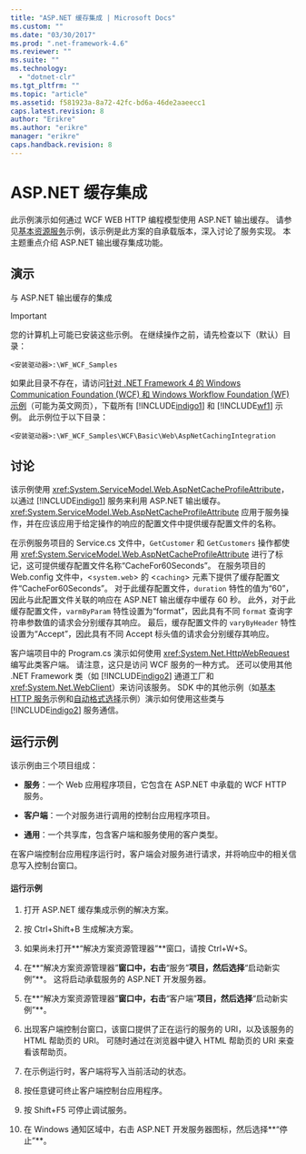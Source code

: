 ```yaml
---
title: "ASP.NET 缓存集成 | Microsoft Docs"
ms.custom: ""
ms.date: "03/30/2017"
ms.prod: ".net-framework-4.6"
ms.reviewer: ""
ms.suite: ""
ms.technology: 
  - "dotnet-clr"
ms.tgt_pltfrm: ""
ms.topic: "article"
ms.assetid: f581923a-8a72-42fc-bd6a-46de2aaeecc1
caps.latest.revision: 8
author: "Erikre"
ms.author: "erikre"
manager: "erikre"
caps.handback.revision: 8
---
```

# ASP.NET 缓存集成
此示例演示如何通过 WCF WEB HTTP 编程模型使用 ASP.NET 输出缓存。  请参见[基本资源服务](../../../../docs/framework/wcf/samples/basic-resource-service.md)示例，该示例是此方案的自承载版本，深入讨论了服务实现。  本主题重点介绍 ASP.NET 输出缓存集成功能。  
  
## 演示  
 与 ASP.NET 输出缓存的集成  
  
> [!IMPORTANT]
>  您的计算机上可能已安装这些示例。  在继续操作之前，请先检查以下（默认）目录：  
>   
>  `<安装驱动器>:\WF_WCF_Samples`  
>   
>  如果此目录不存在，请访问[针对 .NET Framework 4 的 Windows Communication Foundation \(WCF\) 和 Windows Workflow Foundation \(WF\) 示例](http://go.microsoft.com/fwlink/?LinkId=150780)（可能为英文网页），下载所有 [!INCLUDE[indigo1](../../../../includes/indigo1-md.md)] 和 [!INCLUDE[wf1](../../../../includes/wf1-md.md)] 示例。  此示例位于以下目录：  
>   
>  `<安装驱动器>:\WF_WCF_Samples\WCF\Basic\Web\AspNetCachingIntegration`  
  
## 讨论  
 该示例使用 <xref:System.ServiceModel.Web.AspNetCacheProfileAttribute>，以通过 [!INCLUDE[indigo1](../../../../includes/indigo1-md.md)] 服务来利用 ASP.NET 输出缓存。  <xref:System.ServiceModel.Web.AspNetCacheProfileAttribute> 应用于服务操作，并在应该应用于给定操作的响应的配置文件中提供缓存配置文件的名称。  
  
 在示例服务项目的 Service.cs 文件中，`GetCustomer` 和 `GetCustomers` 操作都使用 <xref:System.ServiceModel.Web.AspNetCacheProfileAttribute> 进行了标记，这可提供缓存配置文件名称“CacheFor60Seconds”。  在服务项目的 Web.config 文件中，\<`system.web`\> 的 \<`caching`\> 元素下提供了缓存配置文件“CacheFor60Seconds”。  对于此缓存配置文件，`duration` 特性的值为“60”，因此与此配置文件关联的响应在 ASP.NET 输出缓存中缓存 60 秒。  此外，对于此缓存配置文件，`varmByParam` 特性设置为“format”，因此具有不同 `format` 查询字符串参数值的请求会分别缓存其响应。  最后，缓存配置文件的 `varyByHeader` 特性设置为“Accept”，因此具有不同 Accept 标头值的请求会分别缓存其响应。  
  
 客户端项目中的 Program.cs 演示如何使用 <xref:System.Net.HttpWebRequest> 编写此类客户端。  请注意，这只是访问 WCF 服务的一种方式。  还可以使用其他 .NET Framework 类（如 [!INCLUDE[indigo2](../../../../includes/indigo2-md.md)] 通道工厂和 <xref:System.Net.WebClient>）来访问该服务。  SDK 中的其他示例（如[基本 HTTP 服务](../../../../docs/framework/wcf/samples/basic-http-service.md)示例和[自动格式选择](../../../../docs/framework/wcf/samples/automatic-format-selection.md)示例）演示如何使用这些类与 [!INCLUDE[indigo2](../../../../includes/indigo2-md.md)] 服务通信。  
  
## 运行示例  
 该示例由三个项目组成：  
  
-   **服务**：一个 Web 应用程序项目，它包含在 ASP.NET 中承载的 WCF HTTP 服务。  
  
-   **客户端**：一个对服务进行调用的控制台应用程序项目。  
  
-   **通用**：一个共享库，包含客户端和服务使用的客户类型。  
  
 在客户端控制台应用程序运行时，客户端会对服务进行请求，并将响应中的相关信息写入控制台窗口。  
  
#### 运行示例  
  
1.  打开 ASP.NET 缓存集成示例的解决方案。  
  
2.  按 Ctrl\+Shift\+B 生成解决方案。  
  
3.  如果尚未打开**“解决方案资源管理器”**窗口，请按 Ctrl\+W\+S。  
  
4.  在**“解决方案资源管理器”**窗口中，右击**“服务”**项目，然后选择**“启动新实例”**。  这将启动承载服务的 ASP.NET 开发服务器。  
  
5.  在**“解决方案资源管理器”**窗口中，右击**“客户端”**项目，然后选择**“启动新实例”**。  
  
6.  出现客户端控制台窗口，该窗口提供了正在运行的服务的 URI，以及该服务的 HTML 帮助页的 URI。  可随时通过在浏览器中键入 HTML 帮助页的 URI 来查看该帮助页。  
  
7.  在示例运行时，客户端将写入当前活动的状态。  
  
8.  按任意键可终止客户端控制台应用程序。  
  
9. 按 Shift\+F5 可停止调试服务。  
  
10. 在 Windows 通知区域中，右击 ASP.NET 开发服务器图标，然后选择**“停止”**。